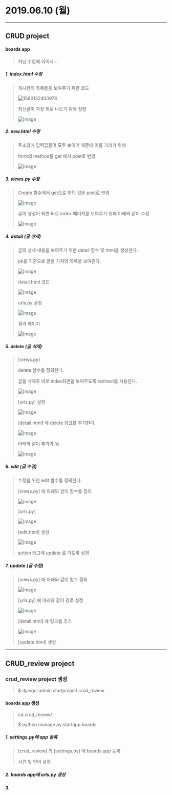 # 2019.06.10 (월)

***

## CRUD project

#### boards app

>지난 수업에 이어서...



##### 1. index.html 수정

>게시판의 목록들을 보여주기 위한 코드
>
>![1560132400978](C:\Users\multicampus\AppData\Roaming\Typora\typora-user-images\1560132400978.png)
>
>
>
>최신글이 가장 위로 나오기 위해 정렬
>
>![image](https://user-images.githubusercontent.com/48499094/59168226-dbfe0800-8b6f-11e9-8041-198e51b17b62.png)



##### 2.  new.html 수정

> 주소창에 입력값들이 모두 보이기 때문에 이를 가리기 위해
>
> form의 method를 get 에서 post로 변경
>
> ![image](https://user-images.githubusercontent.com/48499094/59168017-dce26a00-8b6e-11e9-9ac0-558d66740251.png)
>
> 



##### 3. views.py 수정

> Create 함수에서 get으로 받던 것을 post로 변경
>
> ![image](https://user-images.githubusercontent.com/48499094/59168047-0d2a0880-8b6f-11e9-8159-9584522e0de1.png)
>
> 
>
> 글이 생성이 되면 바로 index 페이지를 보여주기 위해 아래와 같이 수정
>
> ![image](https://user-images.githubusercontent.com/48499094/59168114-5a0ddf00-8b6f-11e9-8e31-b16e7e89ab91.png)



##### 4. detail (글 상세)

>글의 상세 내용을 보여주기 위한 detail 함수 및 html을 생성한다.
>
>pk를 기준으로 글을 가져와 목록을 보여준다.
>
>![image](https://user-images.githubusercontent.com/48499094/59171096-6b111d00-8b7c-11e9-8040-85cedd50ba99.png)
>
>
>
>detail.html 코드
>
>![image](https://user-images.githubusercontent.com/48499094/59171255-17eb9a00-8b7d-11e9-9fb9-fb36a592d815.png)
>
>
>
>urls.py 설정
>
>![image](https://user-images.githubusercontent.com/48499094/59171298-541efa80-8b7d-11e9-8c16-bb1f1c276fd1.png)
>
>결과 페이지
>
>![image](https://user-images.githubusercontent.com/48499094/59171657-f5f31700-8b7e-11e9-9b4b-63f1a0fa150c.png)



##### 5. delete (글 삭제)

> [views.py]
>
> delete 함수를 정의한다.
>
> 글을 삭제후 바로 index화면을 보여주도록 redirect를 사용한다.
>
> ![image](https://user-images.githubusercontent.com/48499094/59171594-9f85d880-8b7e-11e9-8255-d486784041b5.png)
>
> 
>
> [urls.py] 설정
>
> ![image](https://user-images.githubusercontent.com/48499094/59171704-40749380-8b7f-11e9-9861-8d541cd68cc9.png)
>
> 
>
> [detail.html] 에 delete 링크를 추가한다.
>
> ![image](https://user-images.githubusercontent.com/48499094/59171741-7580e600-8b7f-11e9-80e1-6a2689092626.png)
>
> 
>
> 아래와 같이 추가가 됨
>
> ![image](https://user-images.githubusercontent.com/48499094/59171677-158a3f80-8b7f-11e9-8b5c-4620e7042daa.png)



##### 6. edit (글 수정)

>수정을 위한 edit 함수를 정의한다.
>
>[views.py] 에 아래와 같이 함수를 정의
>
>![image](https://user-images.githubusercontent.com/48499094/59171818-e45e3f00-8b7f-11e9-9bdd-0877f095c3c3.png)
>
>
>
>[urls.py]
>
>![image](https://user-images.githubusercontent.com/48499094/59171841-022ba400-8b80-11e9-99f5-c6bd4af10dd5.png)
>
>
>
>[edit.html] 생성
>
>![image](https://user-images.githubusercontent.com/48499094/59171873-29827100-8b80-11e9-9d01-4e869666edcd.png)
>
>action 태그에 update 로 가도록 설정
>
>



##### 7. update (글 수정)

> [views.py] 에 아래와 같이 함수 정의
>
> ![image](https://user-images.githubusercontent.com/48499094/59172586-d8747c00-8b83-11e9-8d88-1bf110232d6f.png)
>
> 
>
> [urls.py] 에 아래와 같이 경로 설정
>
> ![image](https://user-images.githubusercontent.com/48499094/59171971-8da53500-8b80-11e9-830f-27e5cdc2ac04.png)
>
> 
>
> [detail.html] 에 링크를 추가
>
> ![image](https://user-images.githubusercontent.com/48499094/59172478-29d03b80-8b83-11e9-9db3-0d7f74b6dfe7.png)
>
> [update.html] 생성
>
> 



***

## CRUD_review project

### crud_review project 생성

> $ django-admin startproject crud_review

#### boards app 생성

> cd crud_review/
>
> $ python manage.py startapp boards

##### 1.  settings.py에 app 등록

> [crud_review] 의 [settings.py] 에 boards.app 등록
>
> 시간 및 언어 설정

##### 2. boards app에 urls.py 생성

> 

##### 3. 
